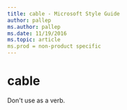 ```yaml
---
title: cable - Microsoft Style Guide
author: pallep
ms.author: pallep
ms.date: 11/19/2016
ms.topic: article
ms.prod = non-product specific
---
```


# cable

Don't use as a verb. 

